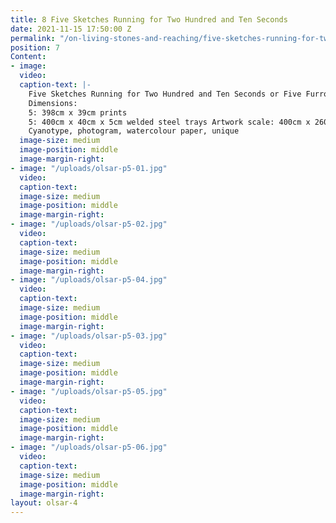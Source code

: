 ```yaml
---
title: 8 Five Sketches Running for Two Hundred and Ten Seconds
date: 2021-11-15 17:50:00 Z
permalink: "/on-living-stones-and-reaching/five-sketches-running-for-two-hundred-and-ten-seconds"
position: 7
Content:
- image: 
  video: 
  caption-text: |-
    Five Sketches Running for Two Hundred and Ten Seconds or Five Furrows, 2020
    Dimensions:
    5: 398cm x 39cm prints
    5: 400cm x 40cm x 5cm welded steel trays Artwork scale: 400cm x 260cm
    Cyanotype, photogram, watercolour paper, unique
  image-size: medium
  image-position: middle
  image-margin-right: 
- image: "/uploads/olsar-p5-01.jpg"
  video: 
  caption-text: 
  image-size: medium
  image-position: middle
  image-margin-right: 
- image: "/uploads/olsar-p5-02.jpg"
  video: 
  caption-text: 
  image-size: medium
  image-position: middle
  image-margin-right: 
- image: "/uploads/olsar-p5-04.jpg"
  video: 
  caption-text: 
  image-size: medium
  image-position: middle
  image-margin-right: 
- image: "/uploads/olsar-p5-03.jpg"
  video: 
  caption-text: 
  image-size: medium
  image-position: middle
  image-margin-right: 
- image: "/uploads/olsar-p5-05.jpg"
  video: 
  caption-text: 
  image-size: medium
  image-position: middle
  image-margin-right: 
- image: "/uploads/olsar-p5-06.jpg"
  video: 
  caption-text: 
  image-size: medium
  image-position: middle
  image-margin-right: 
layout: olsar-4
---
```


